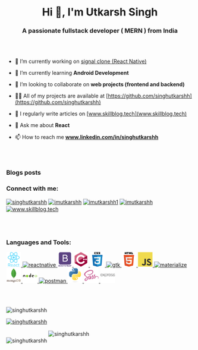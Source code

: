 <h1 align="center">Hi 👋, I'm Utkarsh Singh</h1>
<h3 align="center">A passionate fullstack developer ( MERN ) from India</h3>
<br></br>

- 🔭 I’m currently working on [signal clone (React Native)](https://github.com/singhutkarshh/signal--clone)

- 🌱 I’m currently learning **Android Development**

- 👯 I’m looking to collaborate on **web projects (frontend and backend)**

- 👨‍💻 All of my projects are available at [https://github.com/singhutkarshh](https://github.com/singhutkarshh)

- 📝 I regularly write articles on [www.skillblog.tech](www.skillblog.tech)

- 💬 Ask me about **React**

- 📫 How to reach me **www.linkedin.com/in/singhutkarshh**

<br></br>
### Blogs posts
<!-- BLOG-POST-LIST:START -->
<!-- BLOG-POST-LIST:END -->
<h3 align="left">Connect with me:</h3>
<p align="left">
<a href="https://linkedin.com/in/singhutkarshh" target="blank"><img align="center" src="https://raw.githubusercontent.com/rahuldkjain/github-profile-readme-generator/neutral-icons/src/images/icons/Social/linked-in-alt.svg" alt="singhutkarshh" height="30" width="40" /></a>
<a href="https://instagram.com/imutkarshh" target="blank"><img align="center" src="https://raw.githubusercontent.com/rahuldkjain/github-profile-readme-generator/neutral-icons/src/images/icons/Social/instagram.svg" alt="imutkarshh" height="30" width="40" /></a>
<a href="https://www.codechef.com/users/imutkarshh1" target="blank"><img align="center" src="https://cdn.jsdelivr.net/npm/simple-icons@3.1.0/icons/codechef.svg" alt="imutkarshh1" height="30" width="40" /></a>
<a href="https://www.leetcode.com/imutkarshh" target="blank"><img align="center" src="https://raw.githubusercontent.com/rahuldkjain/github-profile-readme-generator/neutral-icons/src/images/icons/Social/leet-code.svg" alt="imutkarshh" height="30" width="40" /></a>
<a href="/www.skillblog.tech" target="blank"><img align="center" src="https://raw.githubusercontent.com/rahuldkjain/github-profile-readme-generator/neutral-icons/src/images/icons/Social/rss.svg" alt="www.skillblog.tech" height="30" width="40" /></a>
</p>
<br></br>
<h3 align="left">Languages and Tools:</h3>
<p align="left"><a href="https://reactjs.org/" target="_blank"> <img src="https://raw.githubusercontent.com/devicons/devicon/master/icons/react/react-original-wordmark.svg" alt="react" width="40" height="40"/> </a> <a href="https://reactnative.dev/" target="_blank"> <img src="https://reactnative.dev/img/header_logo.svg" alt="reactnative" width="40" height="40"/> </a>  <a href="https://getbootstrap.com" target="_blank"> <img src="https://raw.githubusercontent.com/devicons/devicon/master/icons/bootstrap/bootstrap-plain-wordmark.svg" alt="bootstrap" width="40" height="40"/> </a> <a href="https://www.w3schools.com/cpp/" target="_blank"> <img src="https://raw.githubusercontent.com/devicons/devicon/master/icons/cplusplus/cplusplus-original.svg" alt="cplusplus" width="40" height="40"/> </a> <a href="https://www.w3schools.com/css/" target="_blank"> <img src="https://raw.githubusercontent.com/devicons/devicon/master/icons/css3/css3-original-wordmark.svg" alt="css3" width="40" height="40"/> </a> <a href="https://www.gtk.org/" target="_blank"> <img src="https://upload.wikimedia.org/wikipedia/commons/7/71/GTK_logo.svg" alt="gtk" width="40" height="40"/> </a> <a href="https://www.w3.org/html/" target="_blank"> <img src="https://raw.githubusercontent.com/devicons/devicon/master/icons/html5/html5-original-wordmark.svg" alt="html5" width="40" height="40"/> </a> <a href="https://developer.mozilla.org/en-US/docs/Web/JavaScript" target="_blank"> <img src="https://raw.githubusercontent.com/devicons/devicon/master/icons/javascript/javascript-original.svg" alt="javascript" width="40" height="40"/> </a> <a href="https://materializecss.com/" target="_blank"> <img src="https://raw.githubusercontent.com/prplx/svg-logos/5585531d45d294869c4eaab4d7cf2e9c167710a9/svg/materialize.svg" alt="materialize" width="40" height="40"/> </a> <a href="https://www.mongodb.com/" target="_blank"> <img src="https://raw.githubusercontent.com/devicons/devicon/master/icons/mongodb/mongodb-original-wordmark.svg" alt="mongodb" width="40" height="40"/> </a> <a href="https://nodejs.org" target="_blank"> <img src="https://raw.githubusercontent.com/devicons/devicon/master/icons/nodejs/nodejs-original-wordmark.svg" alt="nodejs" width="40" height="40"/> </a> <a href="https://postman.com" target="_blank"> <img src="https://www.vectorlogo.zone/logos/getpostman/getpostman-icon.svg" alt="postman" width="40" height="40"/> </a> <a href="https://www.python.org" target="_blank"> <img src="https://raw.githubusercontent.com/devicons/devicon/master/icons/python/python-original.svg" alt="python" width="40" height="40"/> </a> <a href="https://sass-lang.com" target="_blank"> <img src="https://raw.githubusercontent.com/devicons/devicon/master/icons/sass/sass-original.svg" alt="sass" width="40" height="40"/> </a><a href="https://expressjs.com" target="_blank"> <img src="https://raw.githubusercontent.com/devicons/devicon/master/icons/express/express-original-wordmark.svg" alt="express" width="40" height="40"/> </a> </p>
<br></br>
<p align="left"> <img src="https://komarev.com/ghpvc/?username=singhutkarshh&label=Profile%20views&color=0e75b6&style=flat" alt="singhutkarshh" /> </p>

<p align="left"> <a href="https://github.com/ryo-ma/github-profile-trophy"><img src="https://github-profile-trophy.vercel.app/?username=singhutkarshh" alt="singhutkarshh" /></a> </p>
<p ><img style="padding-top:20px" align="left" src="https://github-readme-stats.vercel.app/api/top-langs?username=singhutkarshh&show_icons=true&locale=en&layout=compact" alt="singhutkarshh" /></p>
<p>&nbsp;<img align="center" src="https://github-readme-stats.vercel.app/api?username=singhutkarshh&show_icons=true&locale=en" alt="singhutkarshh" /></p>
